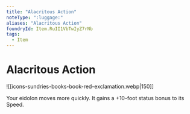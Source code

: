 ```yaml
---
title: "Alacritous Action"
noteType: ":luggage:"
aliases: "Alacritous Action"
foundryId: Item.RuII1VbTwIyZ7rNb
tags:
  - Item
---
```


# Alacritous Action
![[icons-sundries-books-book-red-exclamation.webp|150]]

Your eidolon moves more quickly. It gains a +10-foot status bonus to its Speed.
